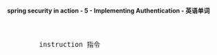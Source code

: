 #### spring security in action - 5 - Implementing Authentication - 英语单词

<div style="font-size: 18px">
<br />

```
        instruction 指令

```
<br />
</div>
